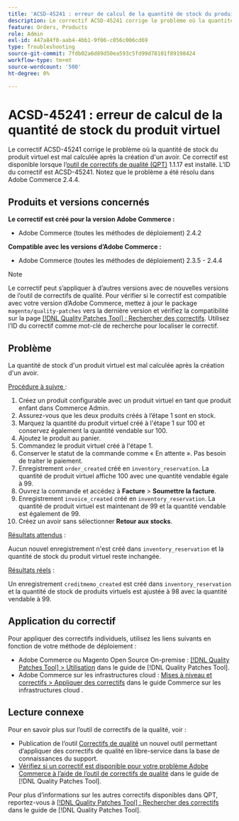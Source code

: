 ```yaml
---
title: 'ACSD-45241 : erreur de calcul de la quantité de stock du produit virtuel'
description: Le correctif ACSD-45241 corrige le problème où la quantité de stock du produit virtuel est mal calculée après la création d'un avoir. Ce correctif est disponible lorsque l’outil [Outil de correctifs de la qualité (QPT)](https://experienceleague.adobe.com/fr/docs/commerce-operations/tools/quality-patches-tool/quality-patches-tool-to-self-serve-quality-patches) 1.1.17 est installé. L’ID du correctif est ACSD-45241. Notez que le problème a été résolu dans Adobe Commerce 2.4.4.
feature: Orders, Products
role: Admin
exl-id: 447a84f0-aab4-4bb1-9f06-c056c006cd69
type: Troubleshooting
source-git-commit: 7fdb02a6d89d50ea593c5fd99d78101f89198424
workflow-type: tm+mt
source-wordcount: '500'
ht-degree: 0%

---
```


# ACSD-45241 : erreur de calcul de la quantité de stock du produit virtuel

Le correctif ACSD-45241 corrige le problème où la quantité de stock du produit virtuel est mal calculée après la création d&#39;un avoir. Ce correctif est disponible lorsque l’[outil de correctifs de qualité (QPT)](https://experienceleague.adobe.com/fr/docs/commerce-operations/tools/quality-patches-tool/quality-patches-tool-to-self-serve-quality-patches) 1.1.17 est installé. L’ID du correctif est ACSD-45241. Notez que le problème a été résolu dans Adobe Commerce 2.4.4.

## Produits et versions concernés

**Le correctif est créé pour la version Adobe Commerce :**

* Adobe Commerce (toutes les méthodes de déploiement) 2.4.2

**Compatible avec les versions d’Adobe Commerce :**

* Adobe Commerce (toutes les méthodes de déploiement) 2.3.5 - 2.4.4

>[!NOTE]
>
>Le correctif peut s’appliquer à d’autres versions avec de nouvelles versions de l’outil de correctifs de qualité. Pour vérifier si le correctif est compatible avec votre version d’Adobe Commerce, mettez à jour le package `magento/quality-patches` vers la dernière version et vérifiez la compatibilité sur la page [[!DNL Quality Patches Tool] : Rechercher des correctifs](https://experienceleague.adobe.com/fr/docs/commerce-operations/tools/quality-patches-tool/quality-patches-tool-to-self-serve-quality-patches). Utilisez l’ID du correctif comme mot-clé de recherche pour localiser le correctif.

## Problème

La quantité de stock d&#39;un produit virtuel est mal calculée après la création d&#39;un avoir.

<u>Procédure à suivre </u> :

1. Créez un produit configurable avec un produit virtuel en tant que produit enfant dans Commerce Admin.
1. Assurez-vous que les deux produits créés à l’étape 1 sont en stock.
1. Marquez la quantité du produit virtuel créé à l&#39;étape 1 sur 100 et conservez également la quantité vendable sur 100.
1. Ajoutez le produit au panier.
1. Commandez le produit virtuel créé à l&#39;étape 1.
1. Conserver le statut de la commande comme « En attente ». Pas besoin de traiter le paiement.
1. Enregistrement `order_created` créé en `inventory_reservation`. La quantité de produit virtuel affiche 100 avec une quantité vendable égale à 99.
1. Ouvrez la commande et accédez à **Facture** > **Soumettre la facture**.
1. Enregistrement `invoice_created` créé en `inventory_reservation`. La quantité de produit virtuel est maintenant de 99 et la quantité vendable est également de 99.
1. Créez un avoir sans sélectionner **Retour aux stocks**.

<u>Résultats attendus</u> :

Aucun nouvel enregistrement n&#39;est créé dans `inventory_reservation` et la quantité de stock du produit virtuel reste inchangée.

<u>Résultats réels</u> :

Un enregistrement `creditmemo_created` est créé dans `inventory_reservation` et la quantité de stock de produits virtuels est ajustée à 98 avec la quantité vendable à 99.

## Application du correctif

Pour appliquer des correctifs individuels, utilisez les liens suivants en fonction de votre méthode de déploiement :

* Adobe Commerce ou Magento Open Source On-premise : [[!DNL Quality Patches Tool] > Utilisation](/help/tools/quality-patches-tool/usage.md) dans le guide de [!DNL Quality Patches Tool].
* Adobe Commerce sur les infrastructures cloud : [Mises à niveau et correctifs > Appliquer des correctifs](https://experienceleague.adobe.com/docs/commerce-cloud-service/user-guide/develop/upgrade/apply-patches.html?lang=fr) dans le guide Commerce sur les infrastructures cloud .

## Lecture connexe

Pour en savoir plus sur l’outil de correctifs de la qualité, voir :

* Publication de l’outil [Correctifs de qualité](https://experienceleague.adobe.com/fr/docs/commerce-operations/tools/quality-patches-tool/quality-patches-tool-to-self-serve-quality-patches) un nouvel outil permettant d’appliquer des correctifs de qualité en libre-service dans la base de connaissances du support.
* [Vérifiez si un correctif est disponible pour votre problème Adobe Commerce à l’aide de l’outil de correctifs de qualité](/help/tools/quality-patches-tool/patches-available-in-qpt/check-patch-for-magento-issue-with-magento-quality-patches.md) dans le guide de [!DNL Quality Patches Tool].

Pour plus d’informations sur les autres correctifs disponibles dans QPT, reportez-vous à [[!DNL Quality Patches Tool] : Rechercher des correctifs](https://experienceleague.adobe.com/tools/commerce-quality-patches/index.html?lang=fr) dans le guide de [!DNL Quality Patches Tool].
